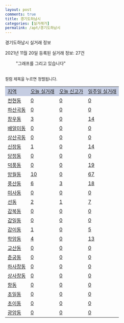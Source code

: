 ```yaml
---
layout: post
comments: true
title: 경기도하남시
categories: [실거래가]
permalink: /apt/경기도하남시
---
```


경기도하남시 실거래 정보

2021년 11월 20일 등록된 실거래 정보: 27건

<!--<script async src="https://pagead2.googlesyndication.com/pagead/js/adsbygoogle.js?client=ca-pub-3485438051770037"
 crossorigin="anonymous"></script>-->

<script type="text/javascript">
  google.charts.load('current', {'packages':['corechart']});
  google.charts.setOnLoadCallback(drawChart);

  function drawChart() {
    var data = google.visualization.arrayToDataTable([['거래일', '매매', '전월세', '전매'], ['21-01', 379, 989, 0], ['21-02', 185, 762, 0], ['21-03', 194, 752, 0], ['21-04', 134, 463, 1], ['21-05', 271, 501, 2], ['21-06', 154, 621, 11], ['21-07', 265, 633, 46], ['21-08', 289, 626, 19], ['21-09', 223, 601, 15], ['21-10', 164, 688, 3], ['21-11', 13, 265, 0]]);

    var options = {
      title: '최근 1년간 유형별 거래량 추이',
      legend: { position: 'bottom' }
    };

    setTimeout(function() {
        var chart = new google.visualization.LineChart(document.getElementById('columnchart_material'));
        chart.draw(data, (options));
        document.getElementById('loading').style.display = 'none';
        var dayLabel = (new Date()).getDay();
        if (dayLabel < 2) {
            sorttable.innerSortFunction.apply(document.getElementById('week'), []);
            sorttable.innerSortFunction.apply(document.getElementById('week'), []);        
        }
        else {
            sorttable.innerSortFunction.apply(document.getElementById('today'), []);
            sorttable.innerSortFunction.apply(document.getElementById('today'), []);
        }
    }, 200);

  }
</script>

<div id="loading" style="z-index:20; display: block; margin-left: 35px">"그래프를 그리고 있습니다"</div>
<div id="columnchart_material" style="width: 95%; margin-left: -35px; display: block"></div>
<!--<div style="width: 95%; margin-left: -35px; display: block">
      <script async src="https://pagead2.googlesyndication.com/pagead/js/adsbygoogle.js?client=ca-pub-3485438051770037"
          crossorigin="anonymous"></script>
      <ins class="adsbygoogle"
          style="display:block"
          data-ad-format="fluid"
          data-ad-layout-key="-fb+5w+4e-db+86"
          data-ad-client="ca-pub-3485438051770037"
          data-ad-slot="1827090281"></ins>
      <script>
          (adsbygoogle = window.adsbygoogle || []).push({});
      </script>
</div>-->
<br>

<font size='small' style='font-size: small;'>컬럼 제목을 누르면 정렬됩니다.</font>
<table class="sortable">
  <tr style='background-color: rgba(114, 132, 186,0.4);'>
    <td id="region"><a href="#">지역</a></td>
    <td id="today"><a href="#">오늘 실거래</a></td>
    <td id="today_new"><a href="#">오늘 신고가</a></td>
    <td id="week"><a href="#">일주일 실거래</a></td>
  </tr>

  
  <tr class="item">
    <td><a href="경기도하남시천현동">천현동</a></td>
    <td><a href="경기도하남시천현동">0</a></td>
    <td><a href="경기도하남시천현동">0</a></td>
    <td><a href="경기도하남시천현동">0</a></td>
  </tr>
    

  <tr class="item">
    <td><a href="경기도하남시하산곡동">하산곡동</a></td>
    <td><a href="경기도하남시하산곡동">0</a></td>
    <td><a href="경기도하남시하산곡동">0</a></td>
    <td><a href="경기도하남시하산곡동">0</a></td>
  </tr>
    

  <tr class="item">
    <td><a href="경기도하남시창우동">창우동</a></td>
    <td><a href="경기도하남시창우동">3</a></td>
    <td><a href="경기도하남시창우동">0</a></td>
    <td><a href="경기도하남시창우동">14</a></td>
  </tr>
    

  <tr class="item">
    <td><a href="경기도하남시배알미동">배알미동</a></td>
    <td><a href="경기도하남시배알미동">0</a></td>
    <td><a href="경기도하남시배알미동">0</a></td>
    <td><a href="경기도하남시배알미동">0</a></td>
  </tr>
    

  <tr class="item">
    <td><a href="경기도하남시상산곡동">상산곡동</a></td>
    <td><a href="경기도하남시상산곡동">0</a></td>
    <td><a href="경기도하남시상산곡동">0</a></td>
    <td><a href="경기도하남시상산곡동">0</a></td>
  </tr>
    

  <tr class="item">
    <td><a href="경기도하남시신장동">신장동</a></td>
    <td><a href="경기도하남시신장동">1</a></td>
    <td><a href="경기도하남시신장동">0</a></td>
    <td><a href="경기도하남시신장동">14</a></td>
  </tr>
    

  <tr class="item">
    <td><a href="경기도하남시당정동">당정동</a></td>
    <td><a href="경기도하남시당정동">0</a></td>
    <td><a href="경기도하남시당정동">0</a></td>
    <td><a href="경기도하남시당정동">0</a></td>
  </tr>
    

  <tr class="item">
    <td><a href="경기도하남시덕풍동">덕풍동</a></td>
    <td><a href="경기도하남시덕풍동">0</a></td>
    <td><a href="경기도하남시덕풍동">0</a></td>
    <td><a href="경기도하남시덕풍동">19</a></td>
  </tr>
    

  <tr class="item">
    <td><a href="경기도하남시망월동">망월동</a></td>
    <td><a href="경기도하남시망월동">10</a></td>
    <td><a href="경기도하남시망월동">0</a></td>
    <td><a href="경기도하남시망월동">67</a></td>
  </tr>
    

  <tr class="item">
    <td><a href="경기도하남시풍산동">풍산동</a></td>
    <td><a href="경기도하남시풍산동">6</a></td>
    <td><a href="경기도하남시풍산동">3</a></td>
    <td><a href="경기도하남시풍산동">18</a></td>
  </tr>
    

  <tr class="item">
    <td><a href="경기도하남시미사동">미사동</a></td>
    <td><a href="경기도하남시미사동">0</a></td>
    <td><a href="경기도하남시미사동">0</a></td>
    <td><a href="경기도하남시미사동">0</a></td>
  </tr>
    

  <tr class="item">
    <td><a href="경기도하남시선동">선동</a></td>
    <td><a href="경기도하남시선동">2</a></td>
    <td><a href="경기도하남시선동">1</a></td>
    <td><a href="경기도하남시선동">7</a></td>
  </tr>
    

  <tr class="item">
    <td><a href="경기도하남시감북동">감북동</a></td>
    <td><a href="경기도하남시감북동">0</a></td>
    <td><a href="경기도하남시감북동">0</a></td>
    <td><a href="경기도하남시감북동">0</a></td>
  </tr>
    

  <tr class="item">
    <td><a href="경기도하남시감일동">감일동</a></td>
    <td><a href="경기도하남시감일동">0</a></td>
    <td><a href="경기도하남시감일동">0</a></td>
    <td><a href="경기도하남시감일동">0</a></td>
  </tr>
    

  <tr class="item">
    <td><a href="경기도하남시감이동">감이동</a></td>
    <td><a href="경기도하남시감이동">1</a></td>
    <td><a href="경기도하남시감이동">0</a></td>
    <td><a href="경기도하남시감이동">5</a></td>
  </tr>
    

  <tr class="item">
    <td><a href="경기도하남시학암동">학암동</a></td>
    <td><a href="경기도하남시학암동">4</a></td>
    <td><a href="경기도하남시학암동">0</a></td>
    <td><a href="경기도하남시학암동">13</a></td>
  </tr>
    

  <tr class="item">
    <td><a href="경기도하남시교산동">교산동</a></td>
    <td><a href="경기도하남시교산동">0</a></td>
    <td><a href="경기도하남시교산동">0</a></td>
    <td><a href="경기도하남시교산동">0</a></td>
  </tr>
    

  <tr class="item">
    <td><a href="경기도하남시춘궁동">춘궁동</a></td>
    <td><a href="경기도하남시춘궁동">0</a></td>
    <td><a href="경기도하남시춘궁동">0</a></td>
    <td><a href="경기도하남시춘궁동">0</a></td>
  </tr>
    

  <tr class="item">
    <td><a href="경기도하남시하사창동">하사창동</a></td>
    <td><a href="경기도하남시하사창동">0</a></td>
    <td><a href="경기도하남시하사창동">0</a></td>
    <td><a href="경기도하남시하사창동">0</a></td>
  </tr>
    

  <tr class="item">
    <td><a href="경기도하남시상사창동">상사창동</a></td>
    <td><a href="경기도하남시상사창동">0</a></td>
    <td><a href="경기도하남시상사창동">0</a></td>
    <td><a href="경기도하남시상사창동">0</a></td>
  </tr>
    

  <tr class="item">
    <td><a href="경기도하남시항동">항동</a></td>
    <td><a href="경기도하남시항동">0</a></td>
    <td><a href="경기도하남시항동">0</a></td>
    <td><a href="경기도하남시항동">0</a></td>
  </tr>
    

  <tr class="item">
    <td><a href="경기도하남시초일동">초일동</a></td>
    <td><a href="경기도하남시초일동">0</a></td>
    <td><a href="경기도하남시초일동">0</a></td>
    <td><a href="경기도하남시초일동">0</a></td>
  </tr>
    

  <tr class="item">
    <td><a href="경기도하남시초이동">초이동</a></td>
    <td><a href="경기도하남시초이동">0</a></td>
    <td><a href="경기도하남시초이동">0</a></td>
    <td><a href="경기도하남시초이동">0</a></td>
  </tr>
    

  <tr class="item">
    <td><a href="경기도하남시광암동">광암동</a></td>
    <td><a href="경기도하남시광암동">0</a></td>
    <td><a href="경기도하남시광암동">0</a></td>
    <td><a href="경기도하남시광암동">0</a></td>
  </tr>
    


</table>


    